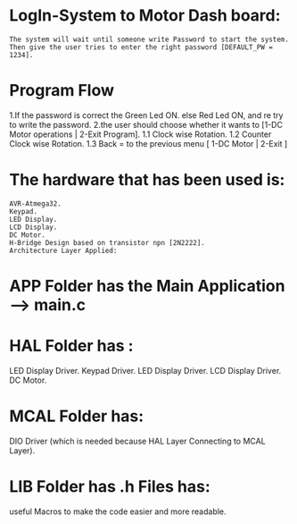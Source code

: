 # LogIn-System to Motor Dash board:
    The system will wait until someone write Password to start the system.
    Then give the user tries to enter the right password [DEFAULT_PW = 1234].

# Program Flow
  1.If the password is correct the Green Led ON.
    else Red Led ON, and re try to write the password.
  2.the user should choose whether it wants to [1-DC Motor operations | 2-Exit Program].
    1.1 Clock wise Rotation.
    1.2 Counter Clock wise Rotation.
    1.3 Back = to the previous menu [ 1-DC Motor | 2-Exit ]

# The hardware that has been used is:
    AVR-Atmega32.
    Keypad.
    LED Display.
    LCD Display.
    DC Motor.
    H-Bridge Design based on transistor npn [2N2222].
    Architecture Layer Applied:
# APP Folder has the Main Application --> main.c

# HAL Folder has :
  LED Display Driver.
  Keypad Driver.
  LED Display Driver.
  LCD Display Driver.
  DC Motor.
# MCAL Folder has:
  DIO Driver (which is needed because HAL Layer Connecting to MCAL Layer).
# LIB Folder has .h Files has:
  useful Macros to make the code easier and more readable.
